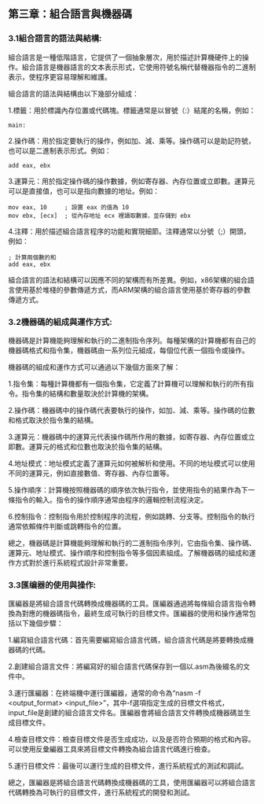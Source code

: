 ## 第三章：組合語言與機器碼

### 3.1組合語言的語法與結構:
組合語言是一種低階語言，它提供了一個抽象層次，用於描述計算機硬件上的操作。組合語言是機器語言的文本表示形式，它使用符號名稱代替機器指令的二進制表示，使程序更容易理解和維護。

組合語言的語法與結構由以下幾部分組成：

1.標籤：用於標識內存位置或代碼塊。標籤通常是以冒號（:）結尾的名稱，例如：
```
main:
```

2.操作碼：用於指定要執行的操作，例如加、減、乘等。操作碼可以是助記符號，也可以是二進制表示形式。例如：
```
add eax, ebx
```

3.運算元：用於指定操作碼的操作數據，例如寄存器、內存位置或立即數。運算元可以是直接值，也可以是指向數據的地址。例如：
```
mov eax, 10     ; 設置 eax 的值為 10
mov ebx, [ecx]  ; 從內存地址 ecx 裡讀取數據，並存儲到 ebx
```

4.注釋：用於描述組合語言程序的功能和實現細節。注釋通常以分號（;）開頭，例如：
```
; 計算兩個數的和
add eax, ebx
```

組合語言的語法和結構可以因應不同的架構而有所差異。例如，x86架構的組合語言使用基於堆棧的參數傳遞方式，而ARM架構的組合語言使用基於寄存器的參數傳遞方式。

### 3.2機器碼的組成與運作方式:
機器碼是計算機能夠理解和執行的二進制指令序列。每種架構的計算機都有自己的機器碼格式和指令集，機器碼由一系列位元組成，每個位代表一個指令或操作。

機器碼的組成和運作方式可以通過以下幾個方面來了解：

1.指令集：每種計算機都有一個指令集，它定義了計算機可以理解和執行的所有指令。指令集的結構和數量取決於計算機的架構。

2.操作碼：機器碼中的操作碼代表要執行的操作，如加、減、乘等。操作碼的位數和格式取決於指令集的結構。

3.運算元：機器碼中的運算元代表操作碼所作用的數據，如寄存器、內存位置或立即數。運算元的格式和位數也取決於指令集的結構。

4.地址模式：地址模式定義了運算元如何被解析和使用。不同的地址模式可以使用不同的運算元，例如直接數值、寄存器、內存位置等。

5.操作順序：計算機按照機器碼的順序依次執行指令，並使用指令的結果作為下一條指令的輸入。指令的操作順序通常由程序的邏輯控制流程決定。

6.控制指令：控制指令用於控制程序的流程，例如跳轉、分支等。控制指令的執行通常依賴條件判斷或跳轉指令的位置。

總之，機器碼是計算機能夠理解和執行的二進制指令序列，它由指令集、操作碼、運算元、地址模式、操作順序和控制指令等多個因素組成。了解機器碼的組成和運作方式對於進行系統程式設計非常重要。

### 3.3匯编器的使用與操作:
匯編器是將組合語言代碼轉換成機器碼的工具。匯編器通過將每條組合語言指令轉換為對應的機器碼指令，最終生成可執行的目標文件。匯編器的使用和操作通常包括以下幾個步驟：

1.編寫組合語言代碼：首先需要編寫組合語言代碼，組合語言代碼是將要轉換成機器碼的代碼。

2.創建組合語言文件：將編寫好的組合語言代碼保存到一個以.asm為後綴名的文件中。

3.運行匯編器：在終端機中運行匯編器，通常的命令為“nasm -f <output_format> <input_file>”，其中-f選項指定生成的目標文件格式，input_file是創建的組合語言文件名。匯編器會將組合語言文件轉換成機器碼並生成目標文件。

4.檢查目標文件：檢查目標文件是否生成成功，以及是否符合預期的格式和內容。可以使用反彙編器工具來將目標文件轉換為組合語言代碼進行檢查。

5.運行目標文件：最後可以運行生成的目標文件，進行系統程式的測試和調試。

總之，匯編器是將組合語言代碼轉換成機器碼的工具，使用匯編器可以將組合語言代碼轉換為可執行的目標文件，進行系統程式的開發和測試。
